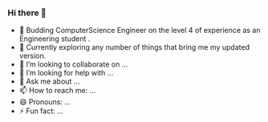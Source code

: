 ### Hi there 👋

<!--
**divyananjilath/divyananjilath** is a ✨ _special_ ✨ repository because its `README.md` (this file) appears on your GitHub profile.

Here are some ideas to get you started:
-->
- 🌱 Budding ComputerScience Engineer on the level 4 of experience as an Engineering student .
- 🔭 Currently exploring any number of things that bring me my updated version.
- 👯 I’m looking to collaborate on ...
- 🤔 I’m looking for help with ...
- 💬 Ask me about ...
- 📫 How to reach me: ...
- 😄 Pronouns: ...
- ⚡ Fun fact: ...

